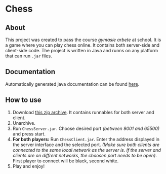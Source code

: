 # Chess

## About

This project was created to pass the course *gymasie arbete* at school. It is a game where you can play chess online. 
It contains both server-side and client-side code. The project is written in Java and runns on any platform that can run `.jar` files.


## Documentation
Automatically generated java documentation can be found [here](https://oliverekberg.github.io/Chess/JavaDoc/).

## How to use


1. Download [this zip archive](https://github.com/OliverEkberg/Chess/blob/master/Runnable.zip). It contains runnables for both server and client.
2. Unarchive.
3. Run `ChessServer.jar`. Choose desired port *(between 9001 and 65500)* and press start.
4. **For both players:** Run `ChessClient.jar`. Enter the address displayed in the server interface and the selected port. 
*(Make sure both clients are connected to the same local network as the server is. 
If the server and clients are on diffrent networks, the choosen port needs to be open)*. 
First player to connect will be black, second white.
5. Play and enjoy!
